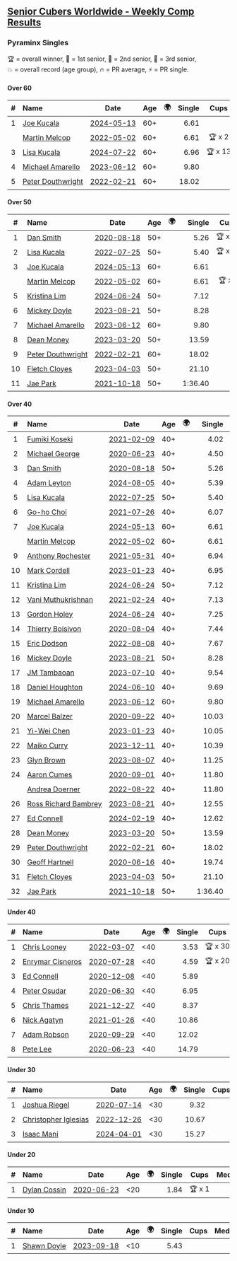 <style>table {white-space: nowrap;}</style>
<link rel="stylesheet" type="text/css" href="/scw-comp/css/flags.css" />

## [Senior Cubers Worldwide - Weekly Comp Results](/scw-comp/results/)
### Pyraminx Singles

<span style="white-space: nowrap;">🏆 = overall winner</span>, <span style="white-space: nowrap;">🥇 = 1st senior</span>, <span style="white-space: nowrap;">🥈 = 2nd senior</span>, <span style="white-space: nowrap;">🥉 = 3rd senior</span>, <span style="white-space: nowrap;">💥 = overall record (age group)</span>, <span style="white-space: nowrap;">🔥 = PR average</span>, <span style="white-space: nowrap;">⚡ = PR single</span>.

#### Over 60

| # | Name | Date | Age | 🌍 | Single | Cups | Medals | Achievements | Video |
| :--: | :-- | :--: | :--: | :--: | --: | :--: | :-- | :-- | :-- |
| 1 | [Joe Kucala](../../persons/joe_kucala/pyram.md) | [2024-05-13](../../results/2024-05-13/pyram.md) | 60+ | <i class="flag flag-US" /> | 6.61 |  | 🥈 x 2, 🥉 x 9 | 💥 x 1, 🔥 x 13, ⚡ x 8 | [Desktop](https://www.facebook.com/events/964772741968025/permalink/971182624660370) / [Mobile](https://m.facebook.com/events/964772741968025?view=permalink&id=971182624660370) |
| | [Martin Melcop](../../persons/martin_melcop/pyram.md) | [2022-05-02](../../results/2022-05-02/pyram.md) | 60+ | <i class="flag flag-BR" /> | 6.61 | 🏆 x 2 | 🥇 x 5, 🥈 x 2 | 💥 x 6, 🔥 x 6, ⚡ x 5 | [Desktop](https://www.facebook.com/100000468058820/videos/684739582749304) / [Mobile](https://m.facebook.com/100000468058820/videos/684739582749304) |
| 3 | [Lisa Kucala](../../persons/lisa_kucala/pyram.md) | [2024-07-22](../../results/2024-07-22/pyram.md) | 60+ | <i class="flag flag-US" /> | 6.96 | 🏆 x 13 | 🥇 x 19, 🥈 x 28, 🥉 x 27 | 💥 x 1, 🔥 x 12, ⚡ x 11 | [Desktop](https://www.facebook.com/events/1450990238890383/permalink/1459401814715892) / [Mobile](https://m.facebook.com/events/1450990238890383?view=permalink&id=1459401814715892) |
| 4 | [Michael Amarello](../../persons/michael_amarello/pyram.md) | [2023-06-12](../../results/2023-06-12/pyram.md) | 60+ | <i class="flag flag-US" /> | 9.80 |  | 🥈 x 1, 🥉 x 5 | 🔥 x 12, ⚡ x 8 | [Desktop](https://www.facebook.com/michael.amarello/videos/1016644532656979) / [Mobile](https://m.facebook.com/michael.amarello/videos/1016644532656979) |
| 5 | [Peter Douthwright](../../persons/peter_douthwright/pyram.md) | [2022-02-21](../../results/2022-02-21/pyram.md) | 60+ | <i class="flag flag-CA" /> | 18.02 |  |  | 🔥 x 1, ⚡ x 1 | [Desktop](https://www.facebook.com/622712395/videos/pcb.2888932434585988/324735493034153) / [Mobile](https://m.facebook.com/622712395/videos/pcb.2888932434585988/324735493034153) |

#### Over 50

| # | Name | Date | Age | 🌍 | Single | Cups | Medals | Achievements | Video |
| :--: | :-- | :--: | :--: | :--: | --: | :--: | :-- | :-- | :-- |
| 1 | [Dan Smith](../../persons/dan_smith/pyram.md) | [2020-08-18](../../results/2020-08-18/pyram.md) | 50+ | <i class="flag flag-US" /> | 5.26 | 🏆 x 21 | 🥇 x 55, 🥈 x 63, 🥉 x 9 | 💥 x 8, 🔥 x 6, ⚡ x 3 | [Desktop](https://www.facebook.com/events/940960439648894/permalink/948441025567502) / [Mobile](https://m.facebook.com/events/940960439648894?view=permalink&id=948441025567502) |
| 2 | [Lisa Kucala](../../persons/lisa_kucala/pyram.md) | [2022-07-25](../../results/2022-07-25/pyram.md) | 50+ | <i class="flag flag-US" /> | 5.40 | 🏆 x 13 | 🥇 x 19, 🥈 x 28, 🥉 x 27 | 💥 x 1, 🔥 x 12, ⚡ x 11 | [Desktop](https://www.facebook.com/events/587016656266234/permalink/594446995523200) / [Mobile](https://m.facebook.com/events/587016656266234?view=permalink&id=594446995523200) |
| 3 | [Joe Kucala](../../persons/joe_kucala/pyram.md) | [2024-05-13](../../results/2024-05-13/pyram.md) | 60+ | <i class="flag flag-US" /> | 6.61 |  | 🥈 x 2, 🥉 x 9 | 💥 x 1, 🔥 x 13, ⚡ x 8 | [Desktop](https://www.facebook.com/events/964772741968025/permalink/971182624660370) / [Mobile](https://m.facebook.com/events/964772741968025?view=permalink&id=971182624660370) |
| | [Martin Melcop](../../persons/martin_melcop/pyram.md) | [2022-05-02](../../results/2022-05-02/pyram.md) | 60+ | <i class="flag flag-BR" /> | 6.61 | 🏆 x 2 | 🥇 x 5, 🥈 x 2 | 💥 x 6, 🔥 x 6, ⚡ x 5 | [Desktop](https://www.facebook.com/100000468058820/videos/684739582749304) / [Mobile](https://m.facebook.com/100000468058820/videos/684739582749304) |
| 5 | [Kristina Lim](../../persons/kristina_lim/pyram.md) | [2024-06-24](../../results/2024-06-24/pyram.md) | 50+ | <i class="flag flag-US" /> | 7.12 |  | 🥈 x 1, 🥉 x 9 | 🔥 x 1, ⚡ x 4 | [Desktop](https://www.facebook.com/1045330593/videos/953133263250506) / [Mobile](https://m.facebook.com/1045330593/videos/953133263250506) |
| 6 | [Mickey Doyle](../../persons/mickey_doyle/pyram.md) | [2023-08-21](../../results/2023-08-21/pyram.md) | 50+ | <i class="flag flag-US" /> | 8.28 |  | 🥉 x 4 | 🔥 x 8, ⚡ x 7 | [Desktop](https://www.facebook.com/events/1221531751824966/permalink/1227477651230376) / [Mobile](https://m.facebook.com/events/1221531751824966?view=permalink&id=1227477651230376) |
| 7 | [Michael Amarello](../../persons/michael_amarello/pyram.md) | [2023-06-12](../../results/2023-06-12/pyram.md) | 60+ | <i class="flag flag-US" /> | 9.80 |  | 🥈 x 1, 🥉 x 5 | 🔥 x 12, ⚡ x 8 | [Desktop](https://www.facebook.com/michael.amarello/videos/1016644532656979) / [Mobile](https://m.facebook.com/michael.amarello/videos/1016644532656979) |
| 8 | [Dean Money](../../persons/dean_money/pyram.md) | [2023-03-20](../../results/2023-03-20/pyram.md) | 50+ | <i class="flag flag-US" /> | 13.59 |  |  | 🔥 x 1, ⚡ x 1 | [Desktop](https://www.facebook.com/events/171663595723883/permalink/179472058276370) / [Mobile](https://m.facebook.com/events/171663595723883?view=permalink&id=179472058276370) |
| 9 | [Peter Douthwright](../../persons/peter_douthwright/pyram.md) | [2022-02-21](../../results/2022-02-21/pyram.md) | 60+ | <i class="flag flag-CA" /> | 18.02 |  |  | 🔥 x 1, ⚡ x 1 | [Desktop](https://www.facebook.com/622712395/videos/pcb.2888932434585988/324735493034153) / [Mobile](https://m.facebook.com/622712395/videos/pcb.2888932434585988/324735493034153) |
| 10 | [Fletch Cloyes](../../persons/fletch_cloyes/pyram.md) | [2023-04-03](../../results/2023-04-03/pyram.md) | 50+ | <i class="flag flag-US" /> | 21.10 |  |  | 🔥 x 1, ⚡ x 1 | [Desktop](https://www.facebook.com/events/610841793891609/permalink/614275926881529) / [Mobile](https://m.facebook.com/events/610841793891609?view=permalink&id=614275926881529) |
| 11 | [Jae Park](../../persons/jae_park/pyram.md) | [2021-10-18](../../results/2021-10-18/pyram.md) | 50+ | <i class="flag flag-US" /> | 1:36.40 |  | 🥉 x 1 | 🔥 x 1, ⚡ x 1 | [Desktop](https://www.facebook.com/events/625257752191369/permalink/632660644784413) / [Mobile](https://m.facebook.com/events/625257752191369?view=permalink&id=632660644784413) |

#### Over 40

| # | Name | Date | Age | 🌍 | Single | Cups | Medals | Achievements | Video |
| :--: | :-- | :--: | :--: | :--: | --: | :--: | :-- | :-- | :-- |
| 1 | [Fumiki Koseki](../../persons/fumiki_koseki/pyram.md) | [2021-02-09](../../results/2021-02-09/pyram.md) | 40+ | <i class="flag flag-JP" /> | 4.02 | 🏆 x 24 | 🥇 x 24 | 💥 x 2, 🔥 x 5, ⚡ x 5 | [Desktop](https://www.facebook.com/events/466529388059949/permalink/470686107644277) / [Mobile](https://m.facebook.com/events/466529388059949?view=permalink&id=470686107644277) |
| 2 | [Michael George](../../persons/michael_george/pyram.md) | [2020-06-23](../../results/2020-06-23/pyram.md) | 40+ | <i class="flag flag-GB" /> | 4.50 | 🏆 x 9 | 🥇 x 10 | 💥 x 3, 🔥 x 3, ⚡ x 2 | [Desktop](https://www.facebook.com/events/1618516681636159/permalink/1623347121153115) / [Mobile](https://m.facebook.com/events/1618516681636159?view=permalink&id=1623347121153115) |
| 3 | [Dan Smith](../../persons/dan_smith/pyram.md) | [2020-08-18](../../results/2020-08-18/pyram.md) | 50+ | <i class="flag flag-US" /> | 5.26 | 🏆 x 21 | 🥇 x 55, 🥈 x 63, 🥉 x 9 | 💥 x 8, 🔥 x 6, ⚡ x 3 | [Desktop](https://www.facebook.com/events/940960439648894/permalink/948441025567502) / [Mobile](https://m.facebook.com/events/940960439648894?view=permalink&id=948441025567502) |
| 4 | [Adam Leyton](../../persons/adam_leyton/pyram.md) | [2024-08-05](../../results/2024-08-05/pyram.md) | 40+ | | 5.39 | 🏆 x 3 | 🥇 x 3 | 🔥 x 2, ⚡ x 2 | [Desktop](https://www.facebook.com/events/2580397835477735/permalink/2587007254816793) / [Mobile](https://m.facebook.com/events/2580397835477735?view=permalink&id=2587007254816793) |
| 5 | [Lisa Kucala](../../persons/lisa_kucala/pyram.md) | [2022-07-25](../../results/2022-07-25/pyram.md) | 50+ | <i class="flag flag-US" /> | 5.40 | 🏆 x 13 | 🥇 x 19, 🥈 x 28, 🥉 x 27 | 💥 x 1, 🔥 x 12, ⚡ x 11 | [Desktop](https://www.facebook.com/events/587016656266234/permalink/594446995523200) / [Mobile](https://m.facebook.com/events/587016656266234?view=permalink&id=594446995523200) |
| 6 | [Go-ho Choi](../../persons/go_ho_choi/pyram.md) | [2021-07-26](../../results/2021-07-26/pyram.md) | 40+ | <i class="flag flag-KR" /> | 6.07 | 🏆 x 1 | 🥇 x 1 | 🔥 x 1, ⚡ x 1 | [Desktop](https://www.facebook.com/events/5895704557137692/permalink/5963588683682612) / [Mobile](https://m.facebook.com/events/5895704557137692?view=permalink&id=5963588683682612) |
| 7 | [Joe Kucala](../../persons/joe_kucala/pyram.md) | [2024-05-13](../../results/2024-05-13/pyram.md) | 60+ | <i class="flag flag-US" /> | 6.61 |  | 🥈 x 2, 🥉 x 9 | 💥 x 1, 🔥 x 13, ⚡ x 8 | [Desktop](https://www.facebook.com/events/964772741968025/permalink/971182624660370) / [Mobile](https://m.facebook.com/events/964772741968025?view=permalink&id=971182624660370) |
| | [Martin Melcop](../../persons/martin_melcop/pyram.md) | [2022-05-02](../../results/2022-05-02/pyram.md) | 60+ | <i class="flag flag-BR" /> | 6.61 | 🏆 x 2 | 🥇 x 5, 🥈 x 2 | 💥 x 6, 🔥 x 6, ⚡ x 5 | [Desktop](https://www.facebook.com/100000468058820/videos/684739582749304) / [Mobile](https://m.facebook.com/100000468058820/videos/684739582749304) |
| 9 | [Anthony Rochester](../../persons/anthony_rochester/pyram.md) | [2021-05-31](../../results/2021-05-31/pyram.md) | 40+ | <i class="flag flag-AU" /> | 6.94 | 🏆 x 2 | 🥇 x 4, 🥈 x 4, 🥉 x 1 | 🔥 x 5, ⚡ x 6 | [Desktop](https://www.facebook.com/events/4232725036784843/permalink/4238844712839542) / [Mobile](https://m.facebook.com/events/4232725036784843?view=permalink&id=4238844712839542) |
| 10 | [Mark Cordell](../../persons/mark_cordell/pyram.md) | [2023-01-23](../../results/2023-01-23/pyram.md) | 40+ | <i class="flag flag-US" /> | 6.95 |  | 🥇 x 3, 🥈 x 10, 🥉 x 7 | 🔥 x 7, ⚡ x 9 | [Desktop](https://www.facebook.com/events/1297068784473295/permalink/1306437626869744) / [Mobile](https://m.facebook.com/events/1297068784473295?view=permalink&id=1306437626869744) |
| 11 | [Kristina Lim](../../persons/kristina_lim/pyram.md) | [2024-06-24](../../results/2024-06-24/pyram.md) | 50+ | <i class="flag flag-US" /> | 7.12 |  | 🥈 x 1, 🥉 x 9 | 🔥 x 1, ⚡ x 4 | [Desktop](https://www.facebook.com/1045330593/videos/953133263250506) / [Mobile](https://m.facebook.com/1045330593/videos/953133263250506) |
| 12 | [Vani Muthukrishnan](../../persons/vani_muthukrishnan/pyram.md) | [2021-02-24](../../results/2021-02-24/pyram.md) | 40+ | <i class="flag flag-IN" /> | 7.13 | 🏆 x 1 | 🥇 x 2, 🥈 x 1 | 🔥 x 2, ⚡ x 2 | [Desktop](https://www.facebook.com/events/699856724029067/permalink/704807410200665) / [Mobile](https://m.facebook.com/events/699856724029067?view=permalink&id=704807410200665) |
| 13 | [Gordon Holey](../../persons/gordon_holey/pyram.md) | [2024-06-24](../../results/2024-06-24/pyram.md) | 40+ | <i class="flag flag-US" /> | 7.25 | 🏆 x 1 | 🥇 x 1, 🥈 x 1, 🥉 x 6 | 🔥 x 3, ⚡ x 4 | [Desktop](https://www.facebook.com/766997877/videos/1193525458559507) / [Mobile](https://m.facebook.com/766997877/videos/1193525458559507) |
| 14 | [Thierry Boisivon](../../persons/thierry_boisivon/pyram.md) | [2020-08-04](../../results/2020-08-04/pyram.md) | 40+ | <i class="flag flag-FR" /> | 7.44 |  | 🥈 x 1 | 🔥 x 1, ⚡ x 1 | [Desktop](https://www.facebook.com/events/1546469592197852/permalink/1547561085422036) / [Mobile](https://m.facebook.com/events/1546469592197852?view=permalink&id=1547561085422036) |
| 15 | [Eric Dodson](../../persons/eric_dodson/pyram.md) | [2022-08-08](../../results/2022-08-08/pyram.md) | 40+ | <i class="flag flag-US" /> | 7.67 |  | 🥇 x 1, 🥈 x 2, 🥉 x 6 | 🔥 x 9, ⚡ x 7 | [Desktop](https://www.facebook.com/events/1202320373645710/permalink/1211307672746980) / [Mobile](https://m.facebook.com/events/1202320373645710?view=permalink&id=1211307672746980) |
| 16 | [Mickey Doyle](../../persons/mickey_doyle/pyram.md) | [2023-08-21](../../results/2023-08-21/pyram.md) | 50+ | <i class="flag flag-US" /> | 8.28 |  | 🥉 x 4 | 🔥 x 8, ⚡ x 7 | [Desktop](https://www.facebook.com/events/1221531751824966/permalink/1227477651230376) / [Mobile](https://m.facebook.com/events/1221531751824966?view=permalink&id=1227477651230376) |
| 17 | [JM Tambaoan](../../persons/jm_tambaoan/pyram.md) | [2023-07-10](../../results/2023-07-10/pyram.md) | 40+ | <i class="flag flag-PH" /> | 9.54 |  | 🥉 x 9 | 🔥 x 3, ⚡ x 4 | [Desktop](https://www.facebook.com/events/290406996735190/permalink/297283806047509) / [Mobile](https://m.facebook.com/events/290406996735190?view=permalink&id=297283806047509) |
| 18 | [Daniel Houghton](../../persons/daniel_houghton/pyram.md) | [2024-06-10](../../results/2024-06-10/pyram.md) | 40+ | <i class="flag flag-CH" /> | 9.69 |  | 🥈 x 2, 🥉 x 1 | 🔥 x 5, ⚡ x 5 | [Desktop](https://www.facebook.com/events/814120963986407/permalink/822090483189455) / [Mobile](https://m.facebook.com/events/814120963986407?view=permalink&id=822090483189455) |
| 19 | [Michael Amarello](../../persons/michael_amarello/pyram.md) | [2023-06-12](../../results/2023-06-12/pyram.md) | 60+ | <i class="flag flag-US" /> | 9.80 |  | 🥈 x 1, 🥉 x 5 | 🔥 x 12, ⚡ x 8 | [Desktop](https://www.facebook.com/michael.amarello/videos/1016644532656979) / [Mobile](https://m.facebook.com/michael.amarello/videos/1016644532656979) |
| 20 | [Marcel Balzer](../../persons/marcel_balzer/pyram.md) | [2020-09-22](../../results/2020-09-22/pyram.md) | 40+ | <i class="flag flag-DE" /> | 10.03 |  | 🥉 x 3 | 🔥 x 4, ⚡ x 3 | [Desktop](https://www.facebook.com/marcel.balzer.9216/videos/10160441685652516) / [Mobile](https://m.facebook.com/marcel.balzer.9216/videos/10160441685652516) |
| 21 | [Yi-Wei Chen](../../persons/yi_wei_chen/pyram.md) | [2023-01-23](../../results/2023-01-23/pyram.md) | 40+ | <i class="flag flag-TW" /> | 10.05 |  | 🥈 x 3, 🥉 x 2 | 🔥 x 3, ⚡ x 4 | [Desktop](https://www.facebook.com/events/1297068784473295/permalink/1305419040304936) / [Mobile](https://m.facebook.com/events/1297068784473295?view=permalink&id=1305419040304936) |
| 22 | [Maiko Curry](../../persons/maiko_curry/pyram.md) | [2023-12-11](../../results/2023-12-11/pyram.md) | 40+ | <i class="flag flag-JP" /> | 10.39 |  | 🥉 x 2 | 🔥 x 2, ⚡ x 2 | [Desktop](https://www.facebook.com/events/256225627472117/permalink/256752680752745) / [Mobile](https://m.facebook.com/events/256225627472117?view=permalink&id=256752680752745) |
| 23 | [Glyn Brown](../../persons/glyn_brown/pyram.md) | [2023-08-07](../../results/2023-08-07/pyram.md) | 40+ | <i class="flag flag-GB" /> | 11.25 |  |  | 🔥 x 1, ⚡ x 1 | [Desktop](https://www.facebook.com/events/666756165039562/permalink/672436434471535) / [Mobile](https://m.facebook.com/events/666756165039562?view=permalink&id=672436434471535) |
| 24 | [Aaron Cumes](../../persons/aaron_cumes/pyram.md) | [2020-09-01](../../results/2020-09-01/pyram.md) | 40+ | <i class="flag flag-GB" /> | 11.80 |  | 🥈 x 1, 🥉 x 5 | 🔥 x 2, ⚡ x 4 | [Desktop](https://www.facebook.com/events/2626236590959927/permalink/2627896210793965) / [Mobile](https://m.facebook.com/events/2626236590959927?view=permalink&id=2627896210793965) |
| | [Andrea Doerner](../../persons/andrea_doerner/pyram.md) | [2022-08-22](../../results/2022-08-22/pyram.md) | 40+ | <i class="flag flag-DE" /> | 11.80 |  | 🥉 x 1 | 🔥 x 2, ⚡ x 3 | [Desktop](https://www.facebook.com/events/476554570981315/permalink/482462417057197) / [Mobile](https://m.facebook.com/events/476554570981315?view=permalink&id=482462417057197) |
| 26 | [Ross Richard Bambrey](../../persons/ross_richard_bambrey/pyram.md) | [2023-08-21](../../results/2023-08-21/pyram.md) | 40+ | <i class="flag flag-GB" /> | 12.55 |  |  | 🔥 x 2, ⚡ x 2 | [Desktop](https://www.facebook.com/536706331/videos/1427325648116340) / [Mobile](https://m.facebook.com/536706331/videos/1427325648116340) |
| 27 | [Ed Connell](../../persons/ed_connell/pyram.md) | [2024-02-19](../../results/2024-02-19/pyram.md) | 40+ | <i class="flag flag-IE" /> | 12.62 |  |  | 🔥 x 8, ⚡ x 9 | [Desktop](https://www.facebook.com/events/754314473328390/permalink/758512352908602) / [Mobile](https://m.facebook.com/events/754314473328390?view=permalink&id=758512352908602) |
| 28 | [Dean Money](../../persons/dean_money/pyram.md) | [2023-03-20](../../results/2023-03-20/pyram.md) | 50+ | <i class="flag flag-US" /> | 13.59 |  |  | 🔥 x 1, ⚡ x 1 | [Desktop](https://www.facebook.com/events/171663595723883/permalink/179472058276370) / [Mobile](https://m.facebook.com/events/171663595723883?view=permalink&id=179472058276370) |
| 29 | [Peter Douthwright](../../persons/peter_douthwright/pyram.md) | [2022-02-21](../../results/2022-02-21/pyram.md) | 60+ | <i class="flag flag-CA" /> | 18.02 |  |  | 🔥 x 1, ⚡ x 1 | [Desktop](https://www.facebook.com/622712395/videos/pcb.2888932434585988/324735493034153) / [Mobile](https://m.facebook.com/622712395/videos/pcb.2888932434585988/324735493034153) |
| 30 | [Geoff Hartnell](../../persons/geoff_hartnell/pyram.md) | [2020-06-16](../../results/2020-06-16/pyram.md) | 40+ | <i class="flag flag-GB" /> | 19.74 |  |  | 🔥 x 1, ⚡ x 1 | [Desktop](https://www.facebook.com/events/296087658445428/permalink/296203821767145) / [Mobile](https://m.facebook.com/events/296087658445428?view=permalink&id=296203821767145) |
| 31 | [Fletch Cloyes](../../persons/fletch_cloyes/pyram.md) | [2023-04-03](../../results/2023-04-03/pyram.md) | 50+ | <i class="flag flag-US" /> | 21.10 |  |  | 🔥 x 1, ⚡ x 1 | [Desktop](https://www.facebook.com/events/610841793891609/permalink/614275926881529) / [Mobile](https://m.facebook.com/events/610841793891609?view=permalink&id=614275926881529) |
| 32 | [Jae Park](../../persons/jae_park/pyram.md) | [2021-10-18](../../results/2021-10-18/pyram.md) | 50+ | <i class="flag flag-US" /> | 1:36.40 |  | 🥉 x 1 | 🔥 x 1, ⚡ x 1 | [Desktop](https://www.facebook.com/events/625257752191369/permalink/632660644784413) / [Mobile](https://m.facebook.com/events/625257752191369?view=permalink&id=632660644784413) |

#### Under 40

| # | Name | Date | Age | 🌍 | Single | Cups | Medals | Achievements | Video |
| :--: | :-- | :--: | :--: | :--: | --: | :--: | :-- | :-- | :-- |
| 1 | [Chris Looney](../../persons/chris_looney/pyram.md) | [2022-03-07](../../results/2022-03-07/pyram.md) | <40 | <i class="flag flag-US" /> | 3.53 | 🏆 x 30 |  | 💥 x 1, 🔥 x 7, ⚡ x 4 | [Desktop](https://www.facebook.com/chris.looney/videos/749427089267408) / [Mobile](https://m.facebook.com/chris.looney/videos/749427089267408) |
| 2 | [Enrymar Cisneros](../../persons/enrymar_cisneros/pyram.md) | [2020-07-28](../../results/2020-07-28/pyram.md) | <40 | <i class="flag flag-VE" /> | 4.59 | 🏆 x 20 |  | 🔥 x 2, ⚡ x 1 | [Desktop](https://www.facebook.com/events/610415706564720/permalink/614825012790456) / [Mobile](https://m.facebook.com/events/610415706564720?view=permalink&id=614825012790456) |
| 3 | [Ed Connell](../../persons/ed_connell/pyram.md) | [2020-12-08](../../results/2020-12-08/pyram.md) | <40 | <i class="flag flag-IE" /> | 5.89 |  |  | 🔥 x 8, ⚡ x 9 | [Desktop](https://www.facebook.com/events/728219131442079/permalink/731404011123591) / [Mobile](https://m.facebook.com/events/728219131442079?view=permalink&id=731404011123591) |
| 4 | [Peter Osudar](../../persons/peter_osudar/pyram.md) | [2020-06-30](../../results/2020-06-30/pyram.md) | <40 | <i class="flag flag-CA" /> | 6.95 |  |  | 🔥 x 1, ⚡ x 1 | [Desktop](https://www.facebook.com/events/1716512181834525/permalink/1716699911815752) / [Mobile](https://m.facebook.com/events/1716512181834525?view=permalink&id=1716699911815752) |
| 5 | [Chris Thames](../../persons/chris_thames/pyram.md) | [2021-12-27](../../results/2021-12-27/pyram.md) | <40 | <i class="flag flag-US" /> | 8.37 |  |  | 🔥 x 6, ⚡ x 7 | [Desktop](https://www.facebook.com/events/1083505512394794/permalink/1087100305368648) / [Mobile](https://m.facebook.com/events/1083505512394794?view=permalink&id=1087100305368648) |
| 6 | [Nick Agatyn](../../persons/nick_agatyn/pyram.md) | [2021-01-26](../../results/2021-01-26/pyram.md) | <40 | <i class="flag flag-AU" /> | 10.86 |  |  | 🔥 x 3, ⚡ x 3 | [Desktop](https://www.facebook.com/757743227/videos/10160923497553228) / [Mobile](https://m.facebook.com/757743227/videos/10160923497553228) |
| 7 | [Adam Robson](../../persons/adam_robson/pyram.md) | [2020-09-29](../../results/2020-09-29/pyram.md) | <40 | <i class="flag flag-GB" /> | 12.02 |  |  | 🔥 x 2, ⚡ x 3 | [Desktop](https://www.facebook.com/100005428097972/videos/1479981042192818) / [Mobile](https://m.facebook.com/100005428097972/videos/1479981042192818) |
| 8 | [Pete Lee](../../persons/pete_lee/pyram.md) | [2020-06-23](../../results/2020-06-23/pyram.md) | <40 | <i class="flag flag-GB" /> | 14.79 |  |  | 🔥 x 1, ⚡ x 2 | [Desktop](https://www.facebook.com/events/1618516681636159/permalink/1624128411074986) / [Mobile](https://m.facebook.com/events/1618516681636159?view=permalink&id=1624128411074986) |

#### Under 30

| # | Name | Date | Age | 🌍 | Single | Cups | Medals | Achievements | Video |
| :--: | :-- | :--: | :--: | :--: | --: | :--: | :-- | :-- | :-- |
| 1 | [Joshua Riegel](../../persons/joshua_riegel/pyram.md) | [2020-07-14](../../results/2020-07-14/pyram.md) | <30 | <i class="flag flag-US" /> | 9.32 |  |  | 🔥 x 4, ⚡ x 2 | [Desktop](https://www.facebook.com/events/413064016333950/permalink/415995252707493) / [Mobile](https://m.facebook.com/events/413064016333950?view=permalink&id=415995252707493) |
| 2 | [Christopher Iglesias](../../persons/christopher_iglesias/pyram.md) | [2022-12-26](../../results/2022-12-26/pyram.md) | <30 | <i class="flag flag-US" /> | 10.67 |  |  | 🔥 x 2, ⚡ x 2 | [Desktop](https://www.facebook.com/events/1093949927944727/permalink/1098189460854107) / [Mobile](https://m.facebook.com/events/1093949927944727?view=permalink&id=1098189460854107) |
| 3 | [Isaac Mani](../../persons/isaac_mani/pyram.md) | [2024-04-01](../../results/2024-04-01/pyram.md) | <30 | <i class="flag flag-MX" /> | 15.27 |  |  | 🔥 x 1, ⚡ x 1 | [Desktop](https://www.facebook.com/events/405769728858313/permalink/410121605089792) / [Mobile](https://m.facebook.com/events/405769728858313?view=permalink&id=410121605089792) |

#### Under 20

| # | Name | Date | Age | 🌍 | Single | Cups | Medals | Achievements | Video |
| :--: | :-- | :--: | :--: | :--: | --: | :--: | :-- | :-- | :-- |
| 1 | [Dylan Cossin](../../persons/dylan_cossin/pyram.md) | [2020-06-23](../../results/2020-06-23/pyram.md) | <20 | <i class="flag flag-US" /> | 1.84 | 🏆 x 1 |  | 💥 x 1, 🔥 x 1, ⚡ x 1 | [Desktop](https://www.facebook.com/dylan.andrew1/videos/3097979393620158) / [Mobile](https://m.facebook.com/dylan.andrew1/videos/3097979393620158) |

#### Under 10

| # | Name | Date | Age | 🌍 | Single | Cups | Medals | Achievements | Video |
| :--: | :-- | :--: | :--: | :--: | --: | :--: | :-- | :-- | :-- |
| 1 | [Shawn Doyle](../../persons/shawn_doyle/pyram.md) | [2023-09-18](../../results/2023-09-18/pyram.md) | <10 | <i class="flag flag-US" /> | 5.43 |  |  | 💥 x 2, 🔥 x 2, ⚡ x 2 | [Desktop](https://www.facebook.com/events/1513433686174189/permalink/1521009032083321) / [Mobile](https://m.facebook.com/events/1513433686174189?view=permalink&id=1521009032083321) |


<!-- Global site tag (gtag.js) - Google Analytics -->
<script async src="https://www.googletagmanager.com/gtag/js?id=UA-86348435-3"></script>
<script>window.dataLayer = window.dataLayer || []; function gtag() {dataLayer.push(arguments);} gtag('js', new Date()); gtag('config', 'UA-86348435-3');</script>
